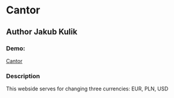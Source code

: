 # Cantor
## Author Jakub Kulik
### Demo: 
[Cantor](https://developer685.github.io/Cantor/)

### Description

This webside serves for changing three currencies: EUR, PLN, USD
